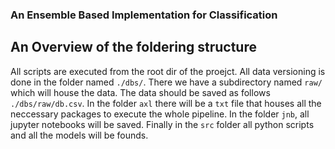 ### An Ensemble Based Implementation for Classification

## An Overview of the foldering structure
All scripts are executed from the root dir of the proejct.
All data versioning is done in the folder named `./dbs/`.
There we have a subdirectory named `raw/` which will house 
the data. The data should be saved as follows `./dbs/raw/db.csv`.
In the folder `axl` there will be a `txt` file that houses all the 
neccessary packages to execute the whole pipeline. In the folder
`jnb`, all jupyter notebooks will be saved. Finally in the `src`
folder all python scripts and all the models will be founds.


